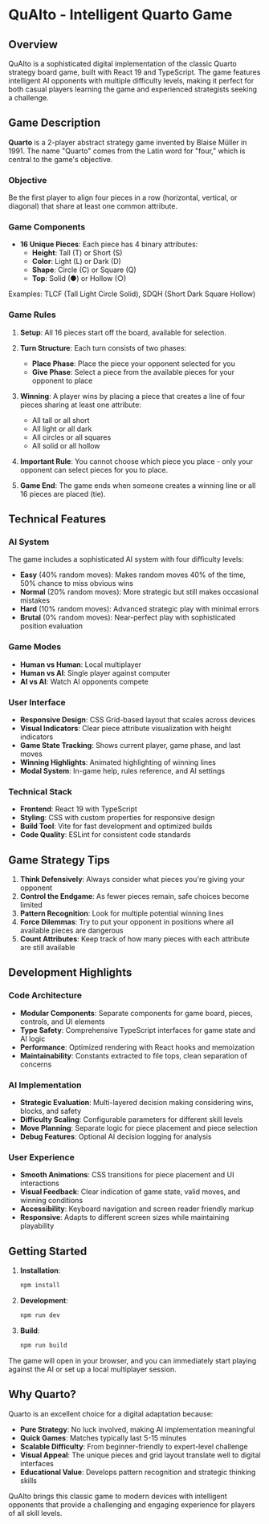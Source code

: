 # QuAIto - Intelligent Quarto Game

## Overview

QuAIto is a sophisticated digital implementation of the classic Quarto strategy board game, built with React 19 and TypeScript. The game features intelligent AI opponents with multiple difficulty levels, making it perfect for both casual players learning the game and experienced strategists seeking a challenge.

## Game Description

**Quarto** is a 2-player abstract strategy game invented by Blaise Müller in 1991. The name "Quarto" comes from the Latin word for "four," which is central to the game's objective.

### Objective
Be the first player to align four pieces in a row (horizontal, vertical, or diagonal) that share at least one common attribute.

### Game Components
- **16 Unique Pieces**: Each piece has 4 binary attributes:
  - **Height**: Tall (T) or Short (S)
  - **Color**: Light (L) or Dark (D)
  - **Shape**: Circle (C) or Square (Q)
  - **Top**: Solid (●) or Hollow (○)

Examples: TLCF (Tall Light Circle Solid), SDQH (Short Dark Square Hollow)

### Game Rules

1. **Setup**: All 16 pieces start off the board, available for selection.

2. **Turn Structure**: Each turn consists of two phases:
   - **Place Phase**: Place the piece your opponent selected for you
   - **Give Phase**: Select a piece from the available pieces for your opponent to place

3. **Winning**: A player wins by placing a piece that creates a line of four pieces sharing at least one attribute:
   - All tall or all short
   - All light or all dark  
   - All circles or all squares
   - All solid or all hollow

4. **Important Rule**: You cannot choose which piece you place - only your opponent can select pieces for you to place.

5. **Game End**: The game ends when someone creates a winning line or all 16 pieces are placed (tie).

## Technical Features

### AI System
The game includes a sophisticated AI system with four difficulty levels:

- **Easy** (40% random moves): Makes random moves 40% of the time, 50% chance to miss obvious wins
- **Normal** (20% random moves): More strategic but still makes occasional mistakes  
- **Hard** (10% random moves): Advanced strategic play with minimal errors
- **Brutal** (0% random moves): Near-perfect play with sophisticated position evaluation

### Game Modes
- **Human vs Human**: Local multiplayer
- **Human vs AI**: Single player against computer
- **AI vs AI**: Watch AI opponents compete

### User Interface
- **Responsive Design**: CSS Grid-based layout that scales across devices
- **Visual Indicators**: Clear piece attribute visualization with height indicators
- **Game State Tracking**: Shows current player, game phase, and last moves
- **Winning Highlights**: Animated highlighting of winning lines
- **Modal System**: In-game help, rules reference, and AI settings

### Technical Stack
- **Frontend**: React 19 with TypeScript
- **Styling**: CSS with custom properties for responsive design
- **Build Tool**: Vite for fast development and optimized builds
- **Code Quality**: ESLint for consistent code standards

## Game Strategy Tips

1. **Think Defensively**: Always consider what pieces you're giving your opponent
2. **Control the Endgame**: As fewer pieces remain, safe choices become limited
3. **Pattern Recognition**: Look for multiple potential winning lines
4. **Force Dilemmas**: Try to put your opponent in positions where all available pieces are dangerous
5. **Count Attributes**: Keep track of how many pieces with each attribute are still available

## Development Highlights

### Code Architecture
- **Modular Components**: Separate components for game board, pieces, controls, and UI elements
- **Type Safety**: Comprehensive TypeScript interfaces for game state and AI logic
- **Performance**: Optimized rendering with React hooks and memoization
- **Maintainability**: Constants extracted to file tops, clean separation of concerns

### AI Implementation
- **Strategic Evaluation**: Multi-layered decision making considering wins, blocks, and safety
- **Difficulty Scaling**: Configurable parameters for different skill levels
- **Move Planning**: Separate logic for piece placement and piece selection
- **Debug Features**: Optional AI decision logging for analysis

### User Experience
- **Smooth Animations**: CSS transitions for piece placement and UI interactions
- **Visual Feedback**: Clear indication of game state, valid moves, and winning conditions
- **Accessibility**: Keyboard navigation and screen reader friendly markup
- **Responsive**: Adapts to different screen sizes while maintaining playability

## Getting Started

1. **Installation**:
   ```bash
   npm install
   ```

2. **Development**:
   ```bash
   npm run dev
   ```

3. **Build**:
   ```bash
   npm run build
   ```

The game will open in your browser, and you can immediately start playing against the AI or set up a local multiplayer session.

## Why Quarto?

Quarto is an excellent choice for a digital adaptation because:
- **Pure Strategy**: No luck involved, making AI implementation meaningful
- **Quick Games**: Matches typically last 5-15 minutes
- **Scalable Difficulty**: From beginner-friendly to expert-level challenge
- **Visual Appeal**: The unique pieces and grid layout translate well to digital interfaces
- **Educational Value**: Develops pattern recognition and strategic thinking skills

QuAIto brings this classic game to modern devices with intelligent opponents that provide a challenging and engaging experience for players of all skill levels.